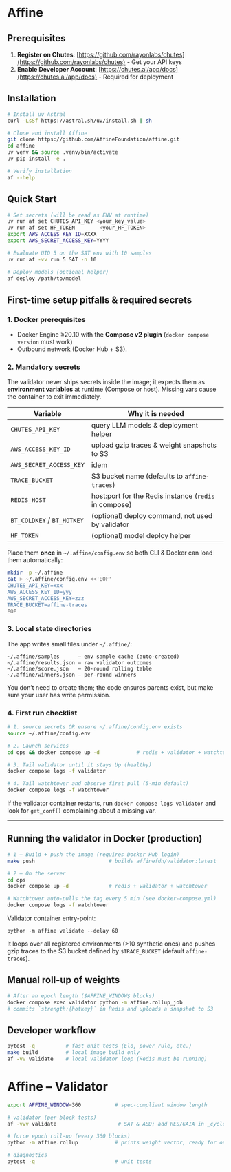 # Affine

## Prerequisites
1. **Register on Chutes**: [https://github.com/rayonlabs/chutes](https://github.com/rayonlabs/chutes) - Get your API keys
2. **Enable Developer Account**: [https://chutes.ai/app/docs](https://chutes.ai/app/docs) - Required for deployment


## Installation
```bash
# Install uv Astral
curl -LsSf https://astral.sh/uv/install.sh | sh

# Clone and install Affine
git clone https://github.com/AffineFoundation/affine.git
cd affine
uv venv && source .venv/bin/activate
uv pip install -e .

# Verify installation
af --help
```


## Quick Start
```bash
# Set secrets (will be read as ENV at runtime)
uv run af set CHUTES_API_KEY <your_key_value>
uv run af set HF_TOKEN        <your_HF_TOKEN>
export AWS_ACCESS_KEY_ID=XXXX
export AWS_SECRET_ACCESS_KEY=YYYY

# Evaluate UID 5 on the SAT env with 10 samples
uv run af -vv run 5 SAT -n 10

# Deploy models (optional helper)
af deploy /path/to/model
```

## First-time setup pitfalls & required secrets

### 1. Docker prerequisites
* Docker Engine ≥20.10 with the **Compose v2 plugin** (`docker compose version` must work)
* Outbound network (Docker Hub + S3).

### 2. Mandatory secrets
The validator never ships secrets inside the image; it expects them as
**environment variables** at runtime (Compose or host).  Missing vars cause the
container to exit immediately.

| Variable | Why it is needed |
|----------|------------------|
| `CHUTES_API_KEY`           | query LLM models & deployment helper |
| `AWS_ACCESS_KEY_ID`        | upload gzip traces & weight snapshots to S3 |
| `AWS_SECRET_ACCESS_KEY`    | idem |
| `TRACE_BUCKET`             | S3 bucket name (defaults to `affine-traces`) |
| `REDIS_HOST`               | host:port for the Redis instance (`redis` in compose) |
| `BT_COLDKEY` / `BT_HOTKEY` | (optional) deploy command, not used by validator |
| `HF_TOKEN`                 | (optional) model deploy helper |

Place them **once** in `~/.affine/config.env` so both CLI & Docker can load
them automatically:

```bash
mkdir -p ~/.affine
cat > ~/.affine/config.env <<'EOF'
CHUTES_API_KEY=xxx
AWS_ACCESS_KEY_ID=yyy
AWS_SECRET_ACCESS_KEY=zzz
TRACE_BUCKET=affine-traces
EOF
```

### 3. Local state directories
The app writes small files under `~/.affine/`:

```
~/.affine/samples      – env sample cache (auto-created)
~/.affine/results.json – raw validator outcomes
~/.affine/score.json   – 20-round rolling table
~/.affine/winners.json – per-round winners
```
You don’t need to create them; the code ensures parents exist, but make sure
your user has write permission.

### 4. First run checklist
```bash
# 1. source secrets OR ensure ~/.affine/config.env exists
source ~/.affine/config.env

# 2. Launch services
cd ops && docker compose up -d            # redis + validator + watchtower

# 3. Tail validator until it stays Up (healthy)
docker compose logs -f validator

# 4. Tail watchtower and observe first pull (5-min default)
docker compose logs -f watchtower
```

If the validator container restarts, run `docker compose logs validator` and
look for `get_conf()` complaining about a missing var.

---

## Running the validator in Docker (production)

```bash
# 1 — Build + push the image (requires Docker Hub login)
make push                        # builds affinefdn/validator:latest

# 2 — On the server
cd ops
docker compose up -d             # redis + validator + watchtower

# Watchtower auto-pulls the tag every 5 min (see docker-compose.yml)
docker compose logs -f watchtower
```

Validator container entry-point:
```
python -m affine validate --delay 60
```
It loops over all registered environments (>10 synthetic ones) and pushes
gzip traces to the S3 bucket defined by `$TRACE_BUCKET` (default
`affine-traces`).

## Manual roll-up of weights

```bash
# After an epoch length ($AFFINE_WINDOW$ blocks)
docker compose exec validator python -m affine.rollup_job
# commits `strength:{hotkey}` in Redis and uploads a snapshot to S3
```

## Developer workflow

```bash
pytest -q          # fast unit tests (Elo, power_rule, etc.)
make build         # local image build only
af -vv validate    # local validator loop (Redis must be running)
```

# Affine – Validator

```bash
export AFFINE_WINDOW=360           # spec-compliant window length

# validator (per-block tests)
af -vvv validate                    # SAT & ABD; add RES/GAIA in _cycle_once()

# force epoch roll-up (every 360 blocks)
python -m affine.rollup            # prints weight vector, ready for on-chain

# diagnostics
pytest -q                          # unit tests
``` 